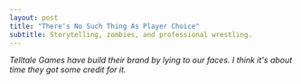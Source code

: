 ```yaml
---
layout: post
title: "There's No Such Thing As Player Choice"
subtitle: Storytelling, zombies, and professional wrestling.
---
```


_Telltale Games have build their brand by lying to our faces. I think it's about time they got some credit for it._
